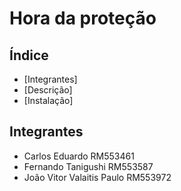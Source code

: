 # Hora da proteção 

## Índice 

- [Integrantes]
- [Descrição]   
- [Instalação]   

## Integrantes  
- Carlos Eduardo RM553461
- Fernando Tanigushi RM553587
- João Vitor Valaitis Paulo RM553972
